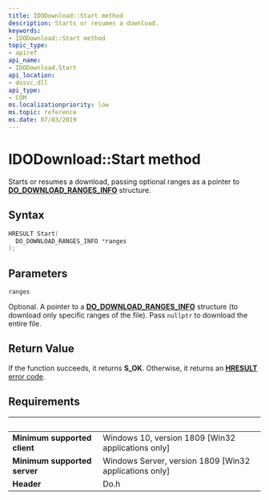 ```yaml
---
title: IDODownload::Start method
description: Starts or resumes a download.
keywords:
- IDODownload::Start method
topic_type:
- apiref
api_name:
- IDODownload.Start
api_location:
- dosvc.dll
api_type:
- COM
ms.localizationpriority: low
ms.topic: reference
ms.date: 07/03/2019
---
```


# IDODownload::Start method

Starts or resumes a download, passing optional ranges as a pointer to [**DO_DOWNLOAD_RANGES_INFO**](ns-do-do_download_range_info) structure.

## Syntax

```cpp
HRESULT Start(
  DO_DOWNLOAD_RANGES_INFO *ranges
);
```

## Parameters

`ranges`

Optional. A pointer to a [**DO_DOWNLOAD_RANGES_INFO**](ns-do-do_download_range_info) structure (to download only specific ranges of the file). Pass `nullptr` to download the entire file.

## Return Value

If the function succeeds, it returns **S_OK**. Otherwise, it returns an [**HRESULT**](/windows/desktop/com/structure-of-com-error-codes) [error code](/windows/desktop/com/com-error-codes-10).

## Requirements

| &nbsp; | &nbsp; |
| ---- |:---- |
| **Minimum supported client** | Windows 10, version 1809 \[Win32 applications only\] |
| **Minimum supported server** | Windows Server, version 1809 \[Win32 applications only\] |
| **Header** | Do.h |
